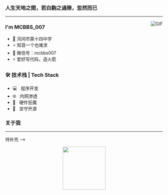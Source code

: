 ### 人生天地之間，若白駒之過隙，忽然而已
---
<img align="right" alt="GIF" src="https://src.sjtu.edu.cn/media/mugshot/7247/9af50d8e-5e0c-4663-a675-3c3df4d9065d.gif" />

### I'm MCBBS_007

- 🏫 河间市第十四中学
- ⭐ 知音一个也难求
- 💬 微信号：mcbbs007
- ⚡ 爱好写代码，造火箭

### 🛠 技术栈 | Tech Stack
- 💻 &#160; 程序开发
- 🌐 &#160; 内网渗透
- 🔧 &#160; 硬件狂魔
- 🍪 &#160; 坚守开源


### 关于我
---
待补充
-->
<div align="center"> <img height="137px" src="https://github-readme-stats.vercel.app/api?username=sun0225SUN&hide_title=true&hide_border=true&show_icons=trueline_height=21&text_color=000&icon_color=000&bg_color=0,ea6161,ffc64d,fffc4d,52fa5a&theme=graywhite" /> </div>
